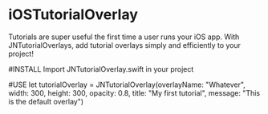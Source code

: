 # iOSTutorialOverlay
Tutorials are super useful the first time a user runs your iOS app. With JNTutorialOverlays, add tutorial overlays simply and efficiently to your project!

#INSTALL
Import JNTutorialOverlay.swift in your project

#USE
    let tutorialOverlay = JNTutorialOverlay(overlayName: "Whatever", width: 300, height: 300, opacity: 0.8, title: "My first tutorial", message: "This is the default overlay")


